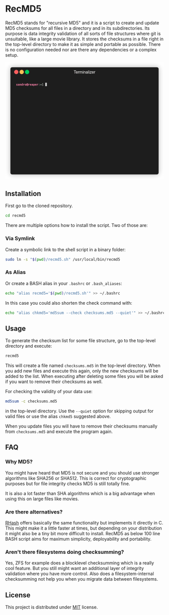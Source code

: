 # RecMD5

RecMD5 stands for "recursive MD5" and it is a script to create and update
MD5 checksums for all files in a directory and in its subdirectories. Its
purpose is data integrity validation of all sorts of file structures where git
is unsuitable, like a large movie library. It stores the checksums in a file
right in the top-level directory to make it as simple and portable as possible.
There is no configuration needed nor are there any dependencies or a complex
setup.

![RecMD5 Demonstration](recmd5.gif)

## Installation
First go to the cloned repository.
```bash
cd recmd5
```
There are multiple options how to install the script. Two of those are:

### Via Symlink
Create a symbolic link to the shell script in a binary folder:
```bash
sudo ln -s "$(pwd)/recmd5.sh" /usr/local/bin/recmd5
```

### As Alias
Or create a BASH alias in your `.bashrc` or `.bash_aliases`:
```bash
echo "alias recmd5='$(pwd)/recmd5.sh'" >> ~/.bashrc
```
In this case you could also shorten the check command with:
```bash
echo "alias chkmd5='md5sum --check checksums.md5 --quiet'" >> ~/.bashrc
```

## Usage
To generate the checksum list for some file structure, go to the top-level
directory and execute:
```bash
recmd5
```
This will create a file named `checksums.md5` in the top-level directory. When
you add new files and execute this again, only the new checksums will be
added to the list. When executing after deleting some files you will be asked
if you want to remove their checksums as well.

For checking the validity of your data use:
```bash
md5sum -c checksums.md5
```
in the top-level directory. Use the `--quiet` option for skipping output for
valid files or use the alias `chkmd5` suggested above.

When you update files you will have to remove their checksums manually from
`checksums.md5` and execute the program again.

## FAQ

### Why MD5?
You might have heard that MD5 is not secure and you should use stronger
algorithms like SHA256 or SHA512. This is correct for cryptographic purposes
but for file integrity checks MD5 is still totally fine.

It is also a lot faster than SHA algorithms which is a big advantage when using
this on large files like movies.

### Are there alternatives?
[RHash](https://github.com/rhash/RHash) offers basically the same
functionality but implements it directly in C. This might make it a little
faster at times, but depending on your distribution it might also be a tiny
bit more difficult to install. RecMD5 as below 100 line BASH script aims for
maximum simplicity, deployability and portability.

### Aren't there filesystems doing checksumming?
Yes, ZFS for example does a blocklevel checksumming which is a really cool
feature. But you still might want an additional layer of integrity validation
where you have more control. Also does a filesystem-internal checksumming not
help you when you migrate data between filesystems.

## License
This project is distributed under [MIT](LICENSE) license.
